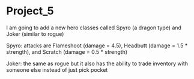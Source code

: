 # Project_5

I am going to add a new hero classes called Spyro (a dragon type) and Joker (similar to rogue)

Spyro:
attacks are Flameshoot (damage = 4.5), Headbutt (damage = 1.5 * strength), and Scratch (damage = 0.5 * strength)

Joker:
the same as rogue but it also has the ability to trade inventory with someone else instead of just pick pocket
